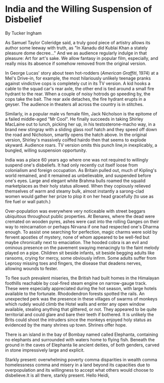 # India and the Willing Suspension of Disbelief

By Tucker Ingham

As Samuel Taylor Coleridge said, a truly good piece of artistry allows its author some leeway with truth, as "In Xanadu did Kublai Khan a stately pleasure dome decree..." And we as audience regularly indulge in that pleasure: Art for art's sake. We allow fantasy in popular film, especially, and really miss its absence if somehow removed from the original version.

In George Lucas' story about teen hot-rodders (_American Graffiti_, 1974) at a Mel's Drive-in, for example, the most hilariously unlikely teenage pranks against vindictive cops is completely cut in its TV version. A kid hooks a cable to the squad car's rear axle, the other end is tied around a small fire hydrant to the rear. When a couple of noisy hotrods go speeding by, the cops take the bait. The rear axle detaches, the fire hydrant erupts in a geyser. The audience in theaters all across the country is in stitches.

Similarly, in a popular male vs female film, Jack Nicholson is the epitome of a failed middle-aged "Mr Cool". He finally succeeds in taking Shirley MacLaine out to lunch, picking her up, in his testosterone-macho way, in a brand new stingray with a sliding glass roof hatch and they speed off down the road and Nicholson, smartly opens the hatch above. In the original version, Shirley's massively coiffed hairdo then that seems to explode skyward. Audience roars. TV version omits this punch line,in inexplicably, a bungled, willing suspension opportunity.

India was a place 60 years ago where one was not required to willingly suspend one's disbeliefs. It had only recently cut itself loose from colonialism and foreign occupation. As Britain pulled out, much of Kipling's world remained, and it remained as unbelievable, and suspended before one's eyes. Large and elegant white Brahma bulls roamed the squalid marketplaces as their holy status allowed. When they copiously relieved themselves of warm and steamy bulk, almost instantly a sarong-clad women would gather her prize to plop it on her head gracefully (to use as fire fuel or wall patch.)

Over-population was everywhere very noticeable with street beggars ubiquitous throughout public properties. At Benares, where the dead were cremated on wooden pyres, ashes were cast into the rolling Ganges on their way to reincarnation or perhaps Nirvana if one had respected one's Dharma enough. To assist one searching for perfection, magic charms were sold by fervent apostles of mystery, none of whom appeared to be well-fed but maybe chronically next to emaciation. The hooded cobra is an evil and ominous presence on the pavement swaying menacingly to the faint melody played on a pipe. Children sit beside infants, sit beside begging adults like ransoms, crying for mercy, some obviously infirm. Some adults suffer from Leprosy missing toes and fingers, the disease that deadens nerves, allowing wounds to fester.

To flee such prevalent miseries, the British had built homes in the Himalayan foothills reachable by coal-fired steam engine on narrow-gauge track. These were especially appreciated during the hot season, with large hotels available to the fortunate. Rhododendron forests spotted the rails. An unexpected perk was the presence in these villages of swarms of monkeys which rudely would climb the Hotel walls and enter any open window available, stealing anything that glittered, or not. They appeared to be quite territorial and could glare and bare their teeth if bothered. It is unlikely the Brits could shoot the intruders since the monkeys enjoyed holy status as evidenced by the many shrines up town. Shrines offer hope.

There is an island in the bay of Bombay named called Elephanta, containing no elephants and surrounded with waters home to flying fish. Beneath the ground in the caves of Elephanta lie ancient deities, of both genders, carved in stone impressively large and explicit.

Starkly present: overwhelming poverty comma disparities in wealth comma homelessness comma and misery in a land beyond its capacities due to overpopulation and its willingness to accept what others would choose to disbelieve.It is all there, starkly present.
Hello Heidi,